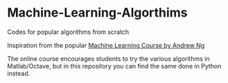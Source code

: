 # Machine-Learning-Algorthims
Codes for popular algorithms from scratch

Inspiration from the popular <a href="https://github.com/pavleenkaur/Machine-Learning-Algorthims/blob/master/README.md"/>Machine Learning Course by Andrew Ng</a>

The online course encourages students to try the various algorithms in Matlab/Octave, but in this repository you can find the same done in Python instead.
